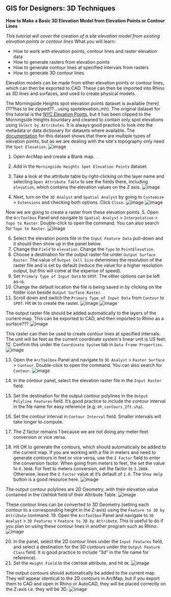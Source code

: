 ## GIS for Designers: 3D Techniques
**How to Make a Basic 3D Elevation Model from Elevation Points or Contour Lines**

*This tutorial will cover the creation of a site elevation model from existing elevation points or contour lines*
What you will learn:
* How to work with elevation points, contour lines and raster elevation data
* How to generate rasters from elevation points
* How to generate contour lines at specified intervals from rasters 
* How to generate 3D contour lines 

Elevation models can be made from either elevation points or contour lines, which can then be exported to CAD. These can then be imported into Rhino as 3D lines and surfaces, and used to create physical models. 

The Morningside Heights spot elevation points dataset is available [here](???has to be zipped??...using spotelevation_mh). The original dataset for this tutorial is the [NYC Elevation Points](https://data.cityofnewyork.us/Transportation/Elevation-points/szwg-xci6), but it has been clipped to the Morningside Heights boundary and cleaned to contain only spot elevations using `Select by Attributes`. It is always good practice to look into the metadata or data dictionary for datasets where available. The [documentation](https://github.com/CityOfNewYork/nyc-planimetrics/blob/master/Capture_Rules.md#elevation) for this dataset shows that there are multiple types of elevation points, but as we are dealing with the site's topography only need the `Spot Elevation`. 
![image](images/t3-01.jpg)

1. Open ArcMap and create a Blank map. 
2. Add in the `Morningside Heights Spot Elevation Points` dataset. 
3. Take a look at the attribute table by right-clicking on the layer name and selecting `Open Attribute Table` to see the fields there, including `elevation`, which contains the elevation values on the Z axis. 
![image](images/t3-02.jpg)

4. Next, turn on the `3D Analyst` and `Spatial Analyst` by going to `Customize` > `Extensions` and checking both options. Click `Close`.
![image](images/t3-03.jpg)
![image](images/t3-04.jpg)

Now we are going to create a raster from these elevation points.
5. Open the `ArcToolbox` Panel and navigate to `Spatial Analyst` > `Interpolation` > `Topo to Raster`. Double-click to open the command. You can also search for `Topo to Raster`. 
![image](images/t3-05.jpg)

6. Select the elevation points file in the `Input Feature Data` pull-down and it should then show up in the panel below. 
7. Change the `Field` to `elevation`. Change the `Type` to `PointElevation`. 
8. Choose a destination for the output raster file under `Output Surface Raster`. 
The value of `Output Cell Size` determines the resolution of the raster file and is set by default (reduce the value for a higher resolution output, but this will come at the expense of speed). 
9. Set `Primary Type of Input Data` to `SPOT`. 
The other options can be left as-is. 
10. Change the default location the file is being saved in by clicking on the folder icon beside `Output Surface Raster`. 
11. Scroll down and switch the `Primary Type of Input Data` from `Contour` to `SPOT`. Hit `OK` to create the raster. 
![image](images/t3-06.jpg)
![image](images/t3-07.jpg)

The output raster file should be added automatically to the layers of the current map. This can be exported to CAD, and then imported to Rhino as a surface???
![image](images/t3-08.jpg)

This raster can then be used to create contour lines at specified intervals. The unit will be feet as the current coordinate system's linear unit is US feet. 
12. Confirm this under the `Coordinate System` tab in `Data Frame Properties`. 
![image](images/t3-09.jpg)

13. Open the `ArcToolbox` Panel and navigate to `3D Analyst` > `Raster Surface` > `Contour`. Double-click to open the command. You can also search for `Contour`. 
![image](images/t3-10.jpg)

14. In the contour panel, select the elevation raster file in the `Input Raster` field. 
15. Set the destination for the output contour polylines in the `Output Polyline Features` field. 
It’s good practice to include the contour interval in the file name for easy reference (e.g. `mh_contours_2ft.shp`). 
16. Set the contour interval in `Contour Interval` field. Smaller intervals will take longer to compute. 
17. The Z factor remains 1 because we are not doing any meter-feet conversion or vice versa. 
18. Hit OK to generate the contours, which should automatically be added to the current map.
If you are working with a file in meters and need to generate contours in feet or vice versa, use the `Z Factor` field to enter the conversion factor. When going from meters to feet, the set the value to `0.3048`. For feet to meters conversion, set the factor to `3.2808`. Otherwise, leave the `Z Factor` value at it’s default of `1.0`. The `Show Help` button is a good resource here. 
![image](images/t3-11.jpg)

The output contour polylines are 2D Geometry, with their elevation value contained in the `CONTOUR` field of their Attribute Table.
![image](images/t3-12.jpg)

These contour lines can be converted to 3D Geometry (setting each contour to a corresponding height in the Z-axis) using the `Feature to 3D by Attribute` command. 
19. Open the `ArcToolbox` Panel and navigate to `3D Analyst` > `3D Features` > `Feature to 3D by Attribute`. 
This is useful to do if you plan on using these contour lines in another program such as Rhino. 
![image](images/t3-13.jpg)

20. In the panel, select the 2D contour lines under the `Input Features` field, and select a destination for the 3D contours under the `Output Feature Class` field. 
It is good practice to include “3d” in the file name for reference). 
21. Set the `Height Field` to the `CONTOUR` attribute, and hit `OK`.
![image](images/t3-14.jpg)

The output contours should automatically be added to the current map. They will appear identical to the 2D contours in ArcMap, but if you export them to CAD and open in Rhino or AutoCAD, they will be placed correctly on the Z-axis i.e. they will be 3D.
![image](images/t3-15.jpg)